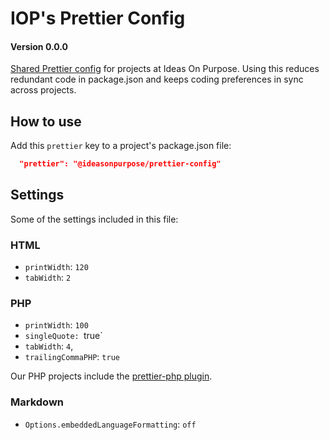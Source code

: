 # IOP's Prettier Config

#### Version 0.0.0

[Shared Prettier config](https://prettier.io/docs/en/configuration.html#sharing-configurations) for projects at Ideas On Purpose. Using this reduces redundant code in package.json and keeps coding preferences in sync across projects. 

## How to use

Add this `prettier` key to a project's package.json file:

```json
  "prettier": "@ideasonpurpose/prettier-config"
```

## Settings

Some of the settings included in this file:

### HTML

- `printWidth`: `120`
- `tabWidth`: `2`

### PHP

- `printWidth`: `100`
- `singleQuote: `true`
- `tabWidth`: `4`,
- `trailingCommaPHP`: `true`

Our PHP projects include the [prettier-php plugin](https://github.com/prettier/plugin-php).

### Markdown

- `Options.embeddedLanguageFormatting`: `off`
